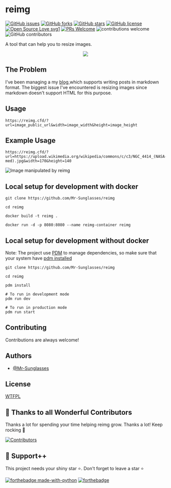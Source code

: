 # reimg

[![GitHub issues](https://img.shields.io/github/issues/Mr-Sunglasses/reimg)](https://github.com/Mr-Sunglasses/reimg)
[![GitHub forks](https://img.shields.io/github/forks/Mr-Sunglasses/reimg)](https://github.com/Mr-Sunglasses/reimg/network)
[![GitHub stars](https://img.shields.io/github/stars/Mr-Sunglasses/reimg)](https://github.com/Mr-Sunglasses/reimg)
[![GitHub license](https://img.shields.io/github/license/Mr-Sunglasses/reimg)](https://github.com/Mr-Sunglasses/reimg/blob/master/LICENSE)
[![Open Source Love svg1](https://badges.frapsoft.com/os/v1/open-source.svg?v=103)](https://github.com/ellerbrock/open-source-badges/) [![PRs Welcome](https://img.shields.io/badge/PRs-welcome-brightgreen.svg?style=flat-square)](http://makeapullrequest.com) ![contributions welcome](https://img.shields.io/static/v1.svg?label=Contributions&message=Welcome&color=0059b3&style=flat-square) ![GitHub contributors](https://img.shields.io/github/contributors-anon/Mr-Sunglasses/reimg)

A tool that can help you to resize images.

<p align="center">
    <img src="etc/reimg.png">
</p>

## The Problem
I've been managing a my [blog](https://blog.kanishkk.me),which supports writing posts in markdown format. The biggest issue I've encountered is resizing images since markdown doesn't support HTML for this purpose. 

## Usage

```
https://reimg.cfd/?url=image_public_url&width=image_width&height=image_height
```

## Example Usage
```
https://reimg.cfd/?url=https://upload.wikimedia.org/wikipedia/commons/c/c3/NGC_4414_(NASA-med).jpg&width=170&height=140
```
![Image manipulated by reimg](https://reimg.cfd/?url=https://upload.wikimedia.org/wikipedia/commons/c/c3/NGC_4414_(NASA-med).jpg&width=170&height=140)

## Local setup for development with docker

```
git clone https://github.com/Mr-Sunglasses/reimg

cd reimg

docker build -t reimg .

docker run -d -p 8080:8080 --name reimg-container reimg

```

## Local setup for development without docker
Note: The project use [PDM](https://pdm-project.org/en/latest/) to manage dependencies, so make sure that your system have [pdm installed](https://pdm-project.org/en/latest/#installation)

```
git clone https://github.com/Mr-Sunglasses/reimg

cd reimg

pdm install

# To run in development mode
pdm run dev

# To run in production mode
pdm run start
```


## Contributing

Contributions are always welcome!

## Authors

- [@Mr-Sunglasses](https://www.github.com/Mr-Sunglasses)

## License

[WTFPL](http://www.wtfpl.net/)

## 💪 Thanks to all Wonderful Contributors

Thanks a lot for spending your time helping reimg grow.
Thanks a lot! Keep rocking 🍻

[![Contributors](https://contrib.rocks/image?repo=Mr-Sunglasses/reimg)](https://github.com/Mr-Sunglasses/reimg/graphs/contributors)

## 🙏 Support++

This project needs your shiny star ⭐.
Don't forget to leave a star ⭐️

[![forthebadge made-with-python](http://ForTheBadge.com/images/badges/made-with-python.svg)](https://www.python.org/) [![forthebadge](https://forthebadge.com/images/badges/built-with-love.svg)](https://forthebadge.com)
